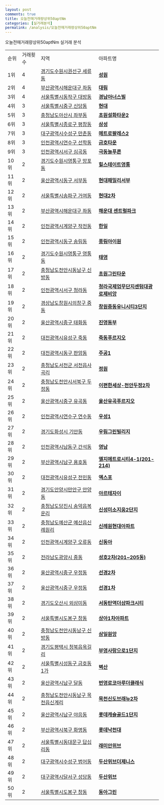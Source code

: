 ```yaml
---
layout: post
comments: true
title: 오늘전매거래량상위50aptNm
categories: [실거래분석]
permalink: /analysis/오늘전매거래량상위50aptNm
---
```


오늘전매거래량상위50aptNm 실거래 분석

<table>
  <tr>
    <td>순위</td>
    <td>거래횟수</td>
    <td>지역</td>
    <td>아파트명</td>
  </tr>

  <tr>
    <td>1위</td>
    <td>4</td>
    <td><a href="/apt/경기도수원시권선구세류동">경기도수원시권선구 세류동</a></td>
    <td colspan="4" style="font-weight: bold;"><a href="/apt/경기도수원시권선구세류동성원">성원</a></td>
  </tr>

  <tr>
    <td>2위</td>
    <td>4</td>
    <td><a href="/apt/부산광역시해운대구좌동">부산광역시해운대구 좌동</a></td>
    <td colspan="4" style="font-weight: bold;"><a href="/apt/부산광역시해운대구좌동대림">대림</a></td>
  </tr>

  <tr>
    <td>3위</td>
    <td>4</td>
    <td><a href="/apt/서울특별시동작구대방동">서울특별시동작구 대방동</a></td>
    <td colspan="4" style="font-weight: bold;"><a href="/apt/서울특별시동작구대방동경남아너스빌">경남아너스빌</a></td>
  </tr>

  <tr>
    <td>4위</td>
    <td>3</td>
    <td><a href="/apt/서울특별시중구신당동">서울특별시중구 신당동</a></td>
    <td colspan="4" style="font-weight: bold;"><a href="/apt/서울특별시중구신당동현대">현대</a></td>
  </tr>

  <tr>
    <td>5위</td>
    <td>3</td>
    <td><a href="/apt/충청남도아산시좌부동">충청남도아산시 좌부동</a></td>
    <td colspan="4" style="font-weight: bold;"><a href="/apt/충청남도아산시좌부동초원설화타운2">초원설화타운2</a></td>
  </tr>

  <tr>
    <td>6위</td>
    <td>3</td>
    <td><a href="/apt/서울특별시종로구평창동">서울특별시종로구 평창동</a></td>
    <td colspan="4" style="font-weight: bold;"><a href="/apt/서울특별시종로구평창동삼성">삼성</a></td>
  </tr>

  <tr>
    <td>7위</td>
    <td>3</td>
    <td><a href="/apt/대구광역시수성구만촌동">대구광역시수성구 만촌동</a></td>
    <td colspan="4" style="font-weight: bold;"><a href="/apt/대구광역시수성구만촌동메트로팔레스2">메트로팔레스2</a></td>
  </tr>

  <tr>
    <td>8위</td>
    <td>3</td>
    <td><a href="/apt/인천광역시연수구선학동">인천광역시연수구 선학동</a></td>
    <td colspan="4" style="font-weight: bold;"><a href="/apt/인천광역시연수구선학동금호타운">금호타운</a></td>
  </tr>

  <tr>
    <td>9위</td>
    <td>3</td>
    <td><a href="/apt/인천광역시서구심곡동">인천광역시서구 심곡동</a></td>
    <td colspan="4" style="font-weight: bold;"><a href="/apt/인천광역시서구심곡동극동늘푸른">극동늘푸른</a></td>
  </tr>

  <tr>
    <td>10위</td>
    <td>2</td>
    <td><a href="/apt/경기도수원시영통구망포동">경기도수원시영통구 망포동</a></td>
    <td colspan="4" style="font-weight: bold;"><a href="/apt/경기도수원시영통구망포동힐스테이트영통">힐스테이트영통</a></td>
  </tr>

  <tr>
    <td>11위</td>
    <td>2</td>
    <td><a href="/apt/울산광역시동구서부동">울산광역시동구 서부동</a></td>
    <td colspan="4" style="font-weight: bold;"><a href="/apt/울산광역시동구서부동현대패밀리서부">현대패밀리서부</a></td>
  </tr>

  <tr>
    <td>12위</td>
    <td>2</td>
    <td><a href="/apt/서울특별시송파구거여동">서울특별시송파구 거여동</a></td>
    <td colspan="4" style="font-weight: bold;"><a href="/apt/서울특별시송파구거여동현대2차">현대2차</a></td>
  </tr>

  <tr>
    <td>13위</td>
    <td>2</td>
    <td><a href="/apt/부산광역시해운대구좌동">부산광역시해운대구 좌동</a></td>
    <td colspan="4" style="font-weight: bold;"><a href="/apt/부산광역시해운대구좌동해운대센트럴파크">해운대 센트럴파크</a></td>
  </tr>

  <tr>
    <td>14위</td>
    <td>2</td>
    <td><a href="/apt/인천광역시계양구작전동">인천광역시계양구 작전동</a></td>
    <td colspan="4" style="font-weight: bold;"><a href="/apt/인천광역시계양구작전동한일">한일</a></td>
  </tr>

  <tr>
    <td>15위</td>
    <td>2</td>
    <td><a href="/apt/인천광역시동구송림동">인천광역시동구 송림동</a></td>
    <td colspan="4" style="font-weight: bold;"><a href="/apt/인천광역시동구송림동풍림아이원">풍림아이원</a></td>
  </tr>

  <tr>
    <td>16위</td>
    <td>2</td>
    <td><a href="/apt/경기도수원시영통구영통동">경기도수원시영통구 영통동</a></td>
    <td colspan="4" style="font-weight: bold;"><a href="/apt/경기도수원시영통구영통동태영">태영</a></td>
  </tr>

  <tr>
    <td>17위</td>
    <td>2</td>
    <td><a href="/apt/충청남도천안시동남구신방동">충청남도천안시동남구 신방동</a></td>
    <td colspan="4" style="font-weight: bold;"><a href="/apt/충청남도천안시동남구신방동초원그린타운">초원그린타운</a></td>
  </tr>

  <tr>
    <td>18위</td>
    <td>2</td>
    <td><a href="/apt/인천광역시서구청라동">인천광역시서구 청라동</a></td>
    <td colspan="4" style="font-weight: bold;"><a href="/apt/인천광역시서구청라동청라국제업무단지센텀대광로제비앙">청라국제업무단지센텀대광로제비앙</a></td>
  </tr>

  <tr>
    <td>19위</td>
    <td>2</td>
    <td><a href="/apt/경상남도창원시의창구중동">경상남도창원시의창구 중동</a></td>
    <td colspan="4" style="font-weight: bold;"><a href="/apt/경상남도창원시의창구중동창원중동유니시티3단지">창원중동유니시티3단지</a></td>
  </tr>

  <tr>
    <td>20위</td>
    <td>2</td>
    <td><a href="/apt/울산광역시중구태화동">울산광역시중구 태화동</a></td>
    <td colspan="4" style="font-weight: bold;"><a href="/apt/울산광역시중구태화동진영동부">진영동부</a></td>
  </tr>

  <tr>
    <td>21위</td>
    <td>2</td>
    <td><a href="/apt/대전광역시유성구죽동">대전광역시유성구 죽동</a></td>
    <td colspan="4" style="font-weight: bold;"><a href="/apt/대전광역시유성구죽동죽동푸르지오">죽동푸르지오</a></td>
  </tr>

  <tr>
    <td>22위</td>
    <td>2</td>
    <td><a href="/apt/대전광역시동구판암동">대전광역시동구 판암동</a></td>
    <td colspan="4" style="font-weight: bold;"><a href="/apt/대전광역시동구판암동주공1">주공1</a></td>
  </tr>

  <tr>
    <td>23위</td>
    <td>2</td>
    <td><a href="/apt/충청남도서천군서천읍사곡리">충청남도서천군 서천읍사곡리</a></td>
    <td colspan="4" style="font-weight: bold;"><a href="/apt/충청남도서천군서천읍사곡리정원">정원</a></td>
  </tr>

  <tr>
    <td>24위</td>
    <td>2</td>
    <td><a href="/apt/충청남도천안시서북구두정동">충청남도천안시서북구 두정동</a></td>
    <td colspan="4" style="font-weight: bold;"><a href="/apt/충청남도천안시서북구두정동이편한세상-천안두정2차">이편한세상-천안두정2차</a></td>
  </tr>

  <tr>
    <td>25위</td>
    <td>2</td>
    <td><a href="/apt/울산광역시중구유곡동">울산광역시중구 유곡동</a></td>
    <td colspan="4" style="font-weight: bold;"><a href="/apt/울산광역시중구유곡동울산유곡푸르지오">울산유곡푸르지오</a></td>
  </tr>

  <tr>
    <td>26위</td>
    <td>2</td>
    <td><a href="/apt/인천광역시연수구연수동">인천광역시연수구 연수동</a></td>
    <td colspan="4" style="font-weight: bold;"><a href="/apt/인천광역시연수구연수동우성1">우성1</a></td>
  </tr>

  <tr>
    <td>27위</td>
    <td>2</td>
    <td><a href="/apt/경기도화성시기안동">경기도화성시 기안동</a></td>
    <td colspan="4" style="font-weight: bold;"><a href="/apt/경기도화성시기안동우림그린빌리지">우림그린빌리지</a></td>
  </tr>

  <tr>
    <td>28위</td>
    <td>2</td>
    <td><a href="/apt/인천광역시남동구간석동">인천광역시남동구 간석동</a></td>
    <td colspan="4" style="font-weight: bold;"><a href="/apt/인천광역시남동구간석동영남">영남</a></td>
  </tr>

  <tr>
    <td>29위</td>
    <td>2</td>
    <td><a href="/apt/부산광역시남구용호동">부산광역시남구 용호동</a></td>
    <td colspan="4" style="font-weight: bold;"><a href="/apt/부산광역시남구용호동엘지메트로시티4-1(201-214)">엘지메트로시티4-1(201-214)</a></td>
  </tr>

  <tr>
    <td>30위</td>
    <td>2</td>
    <td><a href="/apt/대전광역시유성구전민동">대전광역시유성구 전민동</a></td>
    <td colspan="4" style="font-weight: bold;"><a href="/apt/대전광역시유성구전민동엑스포">엑스포</a></td>
  </tr>

  <tr>
    <td>31위</td>
    <td>2</td>
    <td><a href="/apt/경기도안양시만안구안양동">경기도안양시만안구 안양동</a></td>
    <td colspan="4" style="font-weight: bold;"><a href="/apt/경기도안양시만안구안양동아르테자이">아르테자이</a></td>
  </tr>

  <tr>
    <td>32위</td>
    <td>2</td>
    <td><a href="/apt/충청남도당진시송악읍복운리">충청남도당진시 송악읍복운리</a></td>
    <td colspan="4" style="font-weight: bold;"><a href="/apt/충청남도당진시송악읍복운리신성미소지움2단지">신성미소지움2단지</a></td>
  </tr>

  <tr>
    <td>33위</td>
    <td>2</td>
    <td><a href="/apt/충청남도예산군예산읍신례원리">충청남도예산군 예산읍신례원리</a></td>
    <td colspan="4" style="font-weight: bold;"><a href="/apt/충청남도예산군예산읍신례원리신례원현대아파트">신례원현대아파트</a></td>
  </tr>

  <tr>
    <td>34위</td>
    <td>2</td>
    <td><a href="/apt/인천광역시계양구오류동">인천광역시계양구 오류동</a></td>
    <td colspan="4" style="font-weight: bold;"><a href="/apt/인천광역시계양구오류동신동아">신동아</a></td>
  </tr>

  <tr>
    <td>35위</td>
    <td>2</td>
    <td><a href="/apt/전라남도광양시중동">전라남도광양시 중동</a></td>
    <td colspan="4" style="font-weight: bold;"><a href="/apt/전라남도광양시중동성호2차(201~205동)">성호2차(201~205동)</a></td>
  </tr>

  <tr>
    <td>36위</td>
    <td>2</td>
    <td><a href="/apt/울산광역시중구우정동">울산광역시중구 우정동</a></td>
    <td colspan="4" style="font-weight: bold;"><a href="/apt/울산광역시중구우정동선경2차">선경2차</a></td>
  </tr>

  <tr>
    <td>37위</td>
    <td>2</td>
    <td><a href="/apt/울산광역시중구우정동">울산광역시중구 우정동</a></td>
    <td colspan="4" style="font-weight: bold;"><a href="/apt/울산광역시중구우정동선경1차">선경1차</a></td>
  </tr>

  <tr>
    <td>38위</td>
    <td>2</td>
    <td><a href="/apt/경기도오산시외삼미동">경기도오산시 외삼미동</a></td>
    <td colspan="4" style="font-weight: bold;"><a href="/apt/경기도오산시외삼미동서동탄역더샵파크시티">서동탄역더샵파크시티</a></td>
  </tr>

  <tr>
    <td>39위</td>
    <td>2</td>
    <td><a href="/apt/서울특별시도봉구창동">서울특별시도봉구 창동</a></td>
    <td colspan="4" style="font-weight: bold;"><a href="/apt/서울특별시도봉구창동상아1차아파트">상아1차아파트</a></td>
  </tr>

  <tr>
    <td>40위</td>
    <td>2</td>
    <td><a href="/apt/충청남도천안시동남구신방동">충청남도천안시동남구 신방동</a></td>
    <td colspan="4" style="font-weight: bold;"><a href="/apt/충청남도천안시동남구신방동삼일원앙">삼일원앙</a></td>
  </tr>

  <tr>
    <td>41위</td>
    <td>2</td>
    <td><a href="/apt/경기도평택시청북읍옥길리">경기도평택시 청북읍옥길리</a></td>
    <td colspan="4" style="font-weight: bold;"><a href="/apt/경기도평택시청북읍옥길리부영사랑으로1단지">부영사랑으로1단지</a></td>
  </tr>

  <tr>
    <td>42위</td>
    <td>2</td>
    <td><a href="/apt/서울특별시성동구금호동1가">서울특별시성동구 금호동1가</a></td>
    <td colspan="4" style="font-weight: bold;"><a href="/apt/서울특별시성동구금호동1가벽산">벽산</a></td>
  </tr>

  <tr>
    <td>43위</td>
    <td>2</td>
    <td><a href="/apt/울산광역시남구달동">울산광역시남구 달동</a></td>
    <td colspan="4" style="font-weight: bold;"><a href="/apt/울산광역시남구달동번영로코아루더클래식">번영로코아루더클래식</a></td>
  </tr>

  <tr>
    <td>44위</td>
    <td>2</td>
    <td><a href="/apt/충청남도천안시동남구목천읍신계리">충청남도천안시동남구 목천읍신계리</a></td>
    <td colspan="4" style="font-weight: bold;"><a href="/apt/충청남도천안시동남구목천읍신계리목천신도브래뉴2차">목천신도브래뉴2차</a></td>
  </tr>

  <tr>
    <td>45위</td>
    <td>2</td>
    <td><a href="/apt/울산광역시남구야음동">울산광역시남구 야음동</a></td>
    <td colspan="4" style="font-weight: bold;"><a href="/apt/울산광역시남구야음동롯데캐슬골드1단지">롯데캐슬골드1단지</a></td>
  </tr>

  <tr>
    <td>46위</td>
    <td>2</td>
    <td><a href="/apt/부산광역시북구화명동">부산광역시북구 화명동</a></td>
    <td colspan="4" style="font-weight: bold;"><a href="/apt/부산광역시북구화명동롯데낙천대">롯데낙천대</a></td>
  </tr>

  <tr>
    <td>47위</td>
    <td>2</td>
    <td><a href="/apt/서울특별시동대문구답십리동">서울특별시동대문구 답십리동</a></td>
    <td colspan="4" style="font-weight: bold;"><a href="/apt/서울특별시동대문구답십리동래미안위브">래미안위브</a></td>
  </tr>

  <tr>
    <td>48위</td>
    <td>2</td>
    <td><a href="/apt/대구광역시수성구범어동">대구광역시수성구 범어동</a></td>
    <td colspan="4" style="font-weight: bold;"><a href="/apt/대구광역시수성구범어동두산위브더제니스">두산위브더제니스</a></td>
  </tr>

  <tr>
    <td>49위</td>
    <td>2</td>
    <td><a href="/apt/대구광역시달서구성당동">대구광역시달서구 성당동</a></td>
    <td colspan="4" style="font-weight: bold;"><a href="/apt/대구광역시달서구성당동두산위브">두산위브</a></td>
  </tr>

  <tr>
    <td>50위</td>
    <td>2</td>
    <td><a href="/apt/서울특별시도봉구창동">서울특별시도봉구 창동</a></td>
    <td colspan="4" style="font-weight: bold;"><a href="/apt/서울특별시도봉구창동동아그린">동아그린</a></td>
  </tr>

</table>
